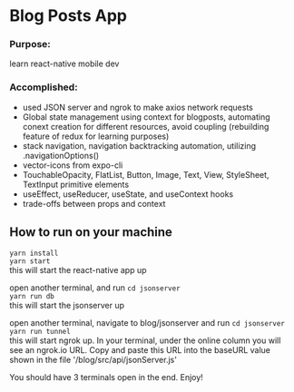 # Blog Posts App

### Purpose: 
learn  react-native mobile dev 

### Accomplished: 
* used JSON server and ngrok to make axios network requests
* Global state management using context for blogposts, automating conext creation for different resources, avoid coupling (rebuilding feature of redux for learning purposes)
* stack navigation, navigation backtracking automation, utilizing .navigationOptions()
* vector-icons from expo-cli
* TouchableOpacity, FlatList, Button, Image, Text, View, StyleSheet, TextInput primitive elements
* useEffect, useReducer, useState, and useContext hooks
* trade-offs between props and context

## How to run on your machine
`yarn install`\
`yarn start`\
this will start the react-native app up

open another terminal, and run
`cd jsonserver`\
`yarn run db`\
this will start the jsonserver up

open another terminal, navigate to blog/jsonserver and run 
`cd jsonserver`\
`yarn run tunnel`\
this will start ngrok up. In your terminal, under the online column you will see an ngrok.io URL. Copy and paste this URL into the baseURL value shown in the file '/blog/src/api/jsonServer.js' 

You should have 3 terminals open in the end. Enjoy! 





